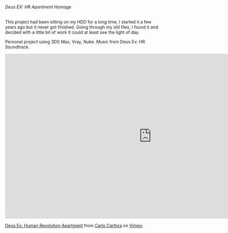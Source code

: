 ###### Deus EX: HR Apartment Homage

This project had been sitting on my HDD for a long time, I started it 
a few years ago but it never got finished. Going through my old files, 
I found it and decided with a little bit of work it could at least 
see the light of day.

Personal project using 3DS Max, Vray, Nuke. Music from Deus Ex: HR 
Soundtrack.


<iframe src="https://player.vimeo.com/video/108471504" width="960" height="540" frameborder="0" webkitallowfullscreen mozallowfullscreen allowfullscreen></iframe> <p><a href="http://vimeo.com/108471504">Deus Ex: Human Revolution Apartment</a> from <a href="http://vimeo.com/carlocarfora">Carlo Carfora</a> on <a href="https://vimeo.com">Vimeo</a>.</p>

